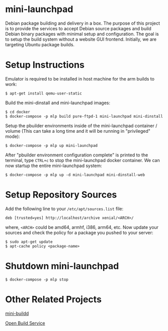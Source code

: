 # mini-launchpad

Debian package building and delivery in a box. The purpose of this project is
to provide the services to accept Debian source packages and build Debian
binary packages with minimal setup and configuration. The goal is to setup the
build system without a website GUI frontend. Initially, we are targeting Ubuntu
package builds.

# Setup Instructions

Emulator is required to be installed in host machine for the arm builds to work:

    $ apt-get install qemu-user-static

Build the mini-dinstall and mini-launchpad images:

    $ cd docker
    $ docker-compose -p mlp build pure-ftpd-1 mini-launchpad mini-dinstall

Setup the pbuilder environments inside of the mini-launchpad container / volume
(This can take a long time and it will be running in "privileged" mode):

    $ docker-compose -p mlp up mini-launchpad

After "pbuilder environment configuration complete" is printed to the terminal,
type ``CTRL+c`` to stop the mini-launchpad docker container. We can now startup
the entire mini-launchpad system:

    $ docker-compose -p mlp up -d mini-launchpad mini-dinstall-web

# Setup Repository Sources

Add the following line to your ``/etc/apt/sources.list`` file:

    deb [trusted=yes] http://localhost/archive xenial/<ARCH>/

where, ``<ARCH>`` could be amd64, armhf, i386, arm64, etc. Now update your
sources and check the policy for a package you pushed to your server:

    $ sudo apt-get update
    $ apt-cache policy <package-name>

# Shutdown mini-launchpad

    $ docker-compose -p mlp stop

# Other Related Projects

[mini-buildd](http://mini-buildd.installiert.net/)

[Open Build Service](http://openbuildservice.org/)
